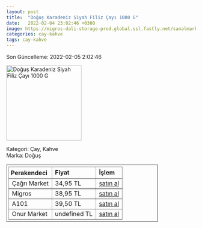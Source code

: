 ```yaml
---
layout: post
title:  "Doğuş Karadeniz Siyah Filiz Çayı 1000 G"
date:   2022-02-04 23:02:46 +0300
image: https://migros-dali-storage-prod.global.ssl.fastly.net/sanalmarket/product/3111650/3111650-65cdb2-1650x1650.jpg
categories: cay-kahve
tags: cay-kahve
---
```


Son Güncelleme: 2022-02-05 2:02:46

<img src="https://migros-dali-storage-prod.global.ssl.fastly.net/sanalmarket/product/3111650/3111650-65cdb2-1650x1650.jpg" width="200" alt="Doğuş Karadeniz Siyah Filiz Çayı 1000 G" />

Kategori: Çay, Kahve
<br />
Marka: Doğuş

<table border="1" style="padding: 5px;width:80%;">
  <tr>
    <td style="padding: 5px;"><strong>Perakendeci</strong></td>
    <td><strong>Fiyat</strong></td>
    <td><strong>İşlem</strong></td>
  </tr>
  <tr>
              <td>Çağrı Market</td>
              <td>34,95 TL</td>
              <td><a target="_blank" href="https://www.cagri.com/dogus-karadeniz-siyah-filiz-cay-1000-gr">satın al</a></td>
            </tr><tr>
              <td>Migros</td>
              <td>38,95 TL</td>
              <td><a target="_blank" href="https://www.migros.com.tr/dogus-filiz-cayi-1000-g-p-2f7ae2">satın al</a></td>
            </tr><tr>
              <td>A101</td>
              <td>39,50 TL</td>
              <td><a target="_blank" href="https://www.a101.com.tr/market/dogus-cay-filiz-1000-g/">satın al</a></td>
            </tr><tr>
              <td>Onur Market</td>
              <td>undefined TL</td>
              <td><a target="_blank" href="https://www.onurmarket.com/product/dogus-cay-siyah-filiz-1000-gr/118d2f0a-5b9b-42a4-8669-e824fedd4de4">satın al</a></td>
            </tr>
</table>
